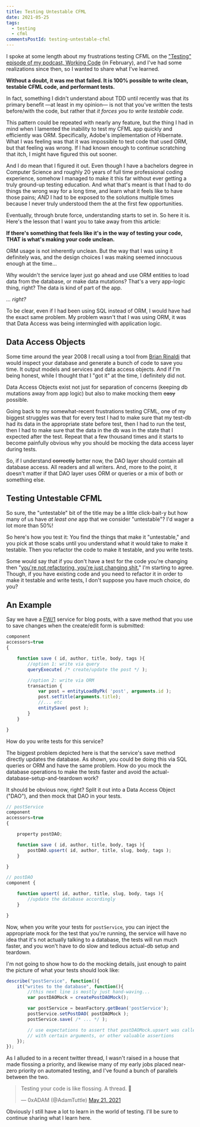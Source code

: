 ```yaml
---
title: Testing Untestable CFML
date: 2021-05-25
tags:
  - testing
  - cfml
commentsPostId: testing-untestable-cfml
---
```


I spoke at some length about my frustrations testing CFML on the ["Testing" episode of my podcast, Working Code][wc-testing] (in February), and I've had some realizations since then, so I wanted to share what I've learned.

**Without a doubt, it was me that failed. It is 100% possible to write clean, testable CFML code, and performant tests.**

In fact, something I didn't understand about TDD until recently was that its primary benefit —at least in my opinion— is not that you've written the tests before/with the code, but rather that _it forces you to write testable code._

This pattern could be repeated with nearly any feature, but the thing I had in mind when I lamented the inability to test my CFML app quickly and efficiently was ORM. Specifically, Adobe's implementation of Hibernate. What I was feeling was that it was impossible to test code that used ORM, but that feeling was wrong. If I had known enough to continue scratching that itch, I might have figured this out sooner.

And I do mean that I figured it out. Even though I have a bachelors degree in Computer Science and roughly 20 years of full time professional coding experience, somehow I managed to make it this far without ever getting a truly ground-up testing education. And what that's meant is that I had to do things the wrong way for a long time, and learn what it feels like to have those pains; _AND_ I had to be exposed to the solutions multiple times because I never truly understood them the at the first few opportunities.

Eventually, through brute force, understanding starts to set in. So here it is. Here's the lesson that I want you to take away from this article:

**If there's something that feels like it's in the way of testing your code, THAT is what's making your code unclean.**

ORM usage is not inherently unclean. But the way that I was using it definitely was, and the design choices I was making seemed innocuous enough at the time...

Why wouldn't the service layer just go ahead and use ORM entities to load data from the database, or make data mutations? That's a very app-logic thing, right? The data is kind of part of the app.

_... right?_

To be clear, even if I had been using SQL instead of ORM, I would have had the exact same problem. My problem wasn't that I was using ORM, it was that Data Access was being intermingled with application logic.

## Data Access Objects

Some time around the year 2008 I recall using a tool from [Brian Rinaldi][br] that would inspect your database and generate a bunch of code to save you time. It output models and services and data access objects. And if I'm being honest, while I thought that I "got it" at the time, I definitely did not.

Data Access Objects exist not just for separation of concerns (keeping db mutations away from app logic) but also to make mocking them ~~easy~~ possible.

Going back to my somewhat-recent frustrations testing CFML, one of my biggest struggles was that for every test I had to make sure that my test-db had its data in the appropriate state before test, then I had to run the test, then I had to make sure that the data in the db was in the state that I expected after the test. Repeat that a few thousand times and it starts to become painfully obvious why you should be mocking the data access layer during tests.

So, if I understand ~~correctly~~ better now, the DAO layer should contain all database access. All readers and all writers. And, more to the point, it doesn't matter if that DAO layer uses ORM or queries or a mix of both or something else.

## Testing Untestable CFML

So sure, the "untestable" bit of the title may be a little click-bait-y but how many of us have _at least one_ app that we consider "untestable"? I'd wager a lot more than 50%!

So here's how you test it: You find the things that make it "untestable," and you pick at those scabs until you understand what it would take to make it testable. Then you refactor the code to make it testable, and you write tests.

Some would say that if you don't have a test for the code you're changing then "[you're not refactoring, you're just changing shit.][changingshit]" I'm starting to agree. Though, if you have existing code and you need to refactor it in order to make it testable and write tests, I don't suppose you have much choice, do you?

## An Example

Say we have a [FW/1][fw1] service for blog posts, with a save method that you use to save changes when the create/edit form is submitted:

```js
component
accessors=true
{

	function save ( id, author, title, body, tags ){
		//option 1: write via query
		queryExecute( /* create/update the post */ );

		//option 2: write via ORM
		transaction {
			var post = entityLoadByPk( 'post', arguments.id );
			post.setTitle(arguments.title);
			//... etc
			entitySave( post );
		}
	}

}
```

How do you write tests for this service?

The biggest problem depicted here is that the service's save method directly updates the database. As shown, you could be doing this via SQL queries or ORM and have the same problem. How do you mock the database operations to make the tests faster and avoid the actual-database-setup-and-teardown work?

It should be obvious now, right? Split it out into a Data Access Object ("DAO"), and then mock that DAO in your tests.

```js
// postService
component
accessors=true
{

	property postDAO;

	function save ( id, author, title, body, tags ){
		postDAO.upsert( id, author, title, slug, body, tags );
	}

}

// postDAO
component {

	function upsert( id, author, title, slug, body, tags ){
		//update the database accordingly
	}

}
```

Now, when you write your tests for `postService`, you can inject the appropriate mock for the test that you're running, the service will have no idea that it's not actually talking to a database, the tests will run much faster, and you won't have to do slow and tedious actual-db setup and teardown.

I'm not going to show how to do the mocking details, just enough to paint the picture of what your tests should look like:

```js
describe("postService", function(){
	it("writes to the database", function(){
		//this next line is mostly just hand-waving...
		var postDAOMock = createPostDAOMock();

		var postService = beanFactory.getBean('postService');
		postService.setPostDAO( postDAOMock );
		postService.save( /* ... */ );

		// use expectations to assert that postDAOMock.upsert was called
		// with certain arguments, or other valuable assertions
	});
});
```

As I alluded to in a recent twitter thread, I wasn't raised in a house that made flossing a priority, and likewise many of my early jobs placed near-zero priority on automated testing, and I've found a bunch of parallels between the two.

<blockquote class="twitter-tweet"><p lang="en" dir="ltr">Testing your code is like flossing. A thread. 🧵</p>&mdash; 0xADAM (@AdamTuttle) <a href="https://twitter.com/AdamTuttle/status/1395750563078365188?ref_src=twsrc%5Etfw">May 21, 2021</a></blockquote> <script async src="https://platform.twitter.com/widgets.js" charset="utf-8"></script>

Obviously I still have a lot to learn in the world of testing. I'll be sure to continue sharing what I learn here.

[wc-testing]: https://workingcode.dev/episodes/009-testing/
[changingshit]: http://hamletdarcy.blogspot.com/2009/06/forgotten-refactorings.html
[br]: https://remotesynthesis.com
[fw1]: https://framework-one.github.io
